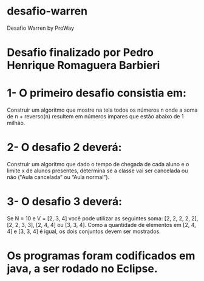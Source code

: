 # desafio-warren
Desafio Warren by ProWay
# Desafio finalizado por Pedro Henrique Romaguera Barbieri

# 1- O primeiro desafio consistia em:
Construir um algoritmo que mostre na tela todos os números n onde a soma de n + reverso(n) resultem em números ímpares que estão abaixo de 1 milhão.

# 2- O desafio 2 deverá:
Construir um algoritmo que dado o tempo de chegada de cada aluno e o limite x de alunos presentes, determina se a classe vai ser cancelada ou não ("Aula cancelada” ou “Aula normal”).

# 3- O desafio 3 deverá:
Se N = 10 e V = [2, 3, 4] você pode utilizar as seguintes soma: [2, 2, 2, 2, 2], [2, 2, 3, 3], [2, 4, 4] ou [3, 3, 4]. Como a quantidade de elementos em [2, 4, 4] e [3, 3, 4] é igual, os dois conjuntos devem ser mostrados.

# Os programas foram codificados em java, a ser rodado no Eclipse.

